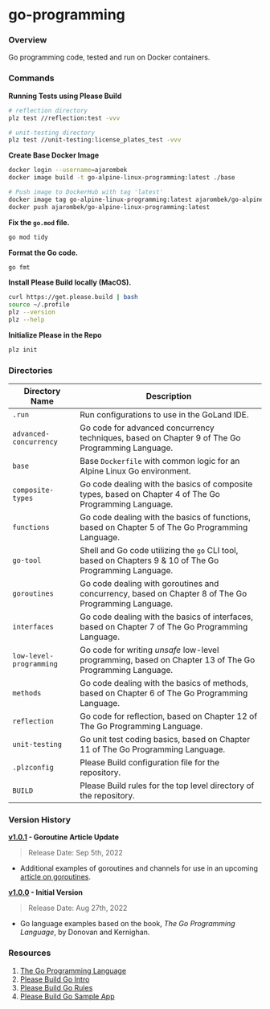 # go-programming

### Overview

Go programming code, tested and run on Docker containers.

### Commands

**Running Tests using Please Build**

```bash
# reflection directory
plz test //reflection:test -vvv

# unit-testing directory
plz test //unit-testing:license_plates_test -vvv
```

**Create Base Docker Image**

```bash
docker login --username=ajarombek
docker image build -t go-alpine-linux-programming:latest ./base

# Push image to DockerHub with tag 'latest'
docker image tag go-alpine-linux-programming:latest ajarombek/go-alpine-linux-programming:latest
docker push ajarombek/go-alpine-linux-programming:latest
```

**Fix the `go.mod` file.**

```bash
go mod tidy
```

**Format the Go code.**

```bash
go fmt
```

**Install Please Build locally (MacOS).**

```bash
curl https://get.please.build | bash
source ~/.profile
plz --version
plz --help
```

**Initialize Please in the Repo**

```bash
plz init
```

### Directories

| Directory Name          | Description                                                                                             |
|-------------------------|---------------------------------------------------------------------------------------------------------|
| `.run`                  | Run configurations to use in the GoLand IDE.                                                            |
| `advanced-concurrency`  | Go code for advanced concurrency techniques, based on Chapter 9 of The Go Programming Language.         |
| `base`                  | Base `Dockerfile` with common logic for an Alpine Linux Go environment.                                 |
| `composite-types`       | Go code dealing with the basics of composite types, based on Chapter 4 of The Go Programming Language.  |
| `functions`             | Go code dealing with the basics of functions, based on Chapter 5 of The Go Programming Language.        |
| `go-tool`               | Shell and Go code utilizing the `go` CLI tool, based on Chapters 9 & 10 of The Go Programming Language. |
| `goroutines`            | Go code dealing with goroutines and concurrency, based on Chapter 8 of The Go Programming Language.     |
| `interfaces`            | Go code dealing with the basics of interfaces, based on Chapter 7 of The Go Programming Language.       |
| `low-level-programming` | Go code for writing *unsafe* low-level programming, based on Chapter 13 of The Go Programming Language. |
| `methods`               | Go code dealing with the basics of methods, based on Chapter 6 of The Go Programming Language.          |
| `reflection`            | Go code for reflection, based on Chapter 12 of The Go Programming Language.                             |
| `unit-testing`          | Go unit test coding basics, based on Chapter 11 of The Go Programming Language.                         |
| `.plzconfig`            | Please Build configuration file for the repository.                                                     |
| `BUILD`                 | Please Build rules for the top level directory of the repository.                                       |

### Version History

**[v1.0.1](https://github.com/AJarombek/go-programming/tree/v1.0.1) - Goroutine Article Update**

> Release Date: Sep 5th, 2022

* Additional examples of goroutines and channels for use in an upcoming 
[article on goroutines](https://jarombek.com/blog/sep-10-2022-goroutines).

**[v1.0.0](https://github.com/AJarombek/go-programming/tree/v1.0.0) - Initial Version**

> Release Date: Aug 27th, 2022

* Go language examples based on the book, *The Go Programming Language*, by Donovan and Kernighan.

### Resources

1. [The Go Programming Language](https://www.gopl.io/)
2. [Please Build Go Intro](https://please.build/codelabs/go_intro/#0)
3. [Please Build Go Rules](https://please.build/lexicon.html#go)
4. [Please Build Go Sample App](https://github.com/thought-machine/please-codelabs/tree/main/getting_started_go)
